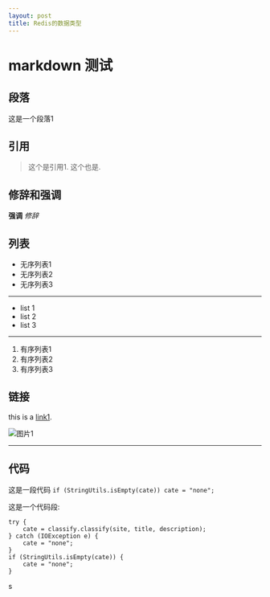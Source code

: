 ```yaml
---
layout: post
title: Redis的数据类型
---
```


# markdown 测试

## 段落

这是一个段落1

## 引用

> 这个是引用1.
> 这个也是.

## 修辞和强调

__强调__ 
*修辞*

## 列表

* 无序列表1
* 无序列表2
* 无序列表3

------------------------

+ list 1
+ list 2
+ list 3

----------

1. 有序列表1
2. 有序列表2
3. 有序列表3

## 链接

this is a [link1](http://www.baiduc.om "title1").

![图片1](http://www.gravatar.com/avatar/e63f290c941be1f090c0afc6f9be8e6c.png "image1")

-------------------

## 代码

这是一段代码 `if (StringUtils.isEmpty(cate)) cate = "none";`

这是一个代码段:

    try {
        cate = classify.classify(site, title, description);
    } catch (IOException e) {
    	cate = "none";
    }
    if (StringUtils.isEmpty(cate)) {
    	cate = "none";
    }

s



